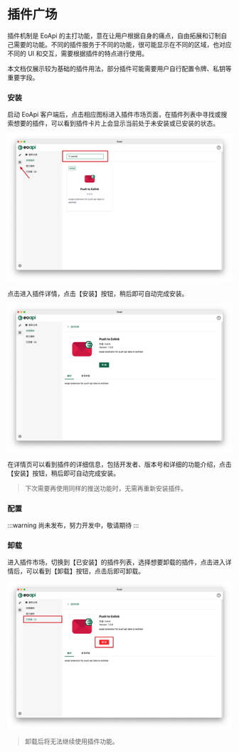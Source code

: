 # 插件广场

插件机制是 EoApi 的主打功能，意在让用户根据自身的痛点，自由拓展和订制自己需要的功能。不同的插件服务于不同的功能，很可能显示在不同的区域，也对应不同的 UI 和交互，需要根据插件的特点进行使用。

本文档仅展示较为基础的插件用法，部分插件可能需要用户自行配置令牌、私钥等重要字段。

### 安装

启动 EoApi 客户端后，点击相应图标进入插件市场页面，在插件列表中寻找或搜索想要的插件，可以看到插件卡片上会显示当前处于未安装或已安装的状态。

![image-20220512172415848](../assets/images/image-20220512172415848.png)

点击进入插件详情，点击【安装】按钮，稍后即可自动完成安装。

![image-20220512172151887](../assets/images/image-20220512172151887.png)

在详情页可以看到插件的详细信息，包括开发者、版本号和详细的功能介绍，点击【安装】按钮，稍后即可自动完成安装。

> 下次需要再使用同样的推送功能时，无需再重新安装插件。

### 配置

:::warning
尚未发布，努力开发中，敬请期待
:::

### 卸载

进入插件市场，切换到【已安装】的插件列表，选择想要卸载的插件，点击进入详情后，可以看到【卸载】按钮，点击后即可卸载。

![image-20220512171841268](../assets/images/image-20220512171841268.png)

> 卸载后将无法继续使用插件功能。